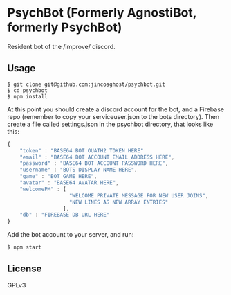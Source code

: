 # PsychBot (Formerly AgnostiBot, formerly PsychBot)
Resident bot of the /improve/ discord.

## Usage
```console
$ git clone git@github.com:jincosghost/psychbot.git
$ cd psychbot
$ npm install
```

At this point you should create a discord account for the bot, and a Firebase repo (remember to copy your serviceuser.json to the bots directory).
Then create a file called settings.json in the psychbot directory, that looks like this:

```javascript
{
    "token" : "BASE64 BOT OUATH2 TOKEN HERE"
    "email" : "BASE64 BOT ACCOUNT EMAIL ADDRESS HERE",
    "password" : "BASE64 BOT ACCOUNT PASSWORD HERE",
    "username" : "BOTS DISPLAY NAME HERE",
    "game" : "BOT GAME HERE",
    "avatar" : "BASE64 AVATAR HERE",
    "welcomePM" : [
                    "WELCOME PRIVATE MESSAGE FOR NEW USER JOINS",
                    "NEW LINES AS NEW ARRAY ENTRIES"
                  ],
    "db" : "FIREBASE DB URL HERE"
}
```

Add the bot account to your server, and run:
```console
$ npm start
```

## License
GPLv3
